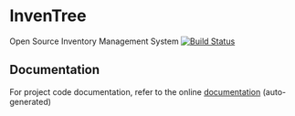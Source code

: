 # InvenTree
Open Source Inventory Management System
[![Build Status](https://travis-ci.org/inventree/InvenTree.svg?branch=master)](https://travis-ci.org/inventree/InvenTree)

## Documentation
For project code documentation, refer to the online [documentation](http://inventree.readthedocs.io/en/latest/) (auto-generated)
